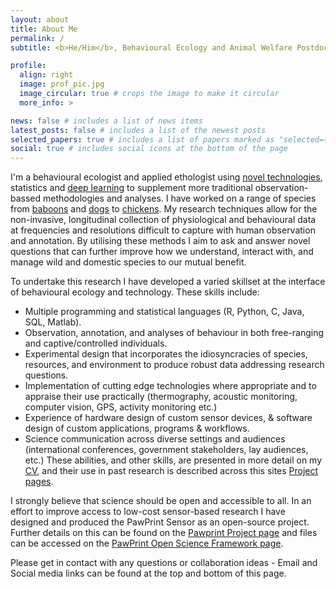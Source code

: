 ```yaml
---
layout: about
title: About Me
permalink: /
subtitle: <b>He/Him</b>, Behavioural Ecology and Animal Welfare Postdoctoral Researcher, <a href='https://ethologysensedotcom.wordpress.com/'>Asher Behaviour Laboratory</a>

profile:
  align: right
  image: prof_pic.jpg
  image_circular: true # crops the image to make it circular
  more_info: >

news: false # includes a list of news items
latest_posts: false # includes a list of the newest posts
selected_papers: true # includes a list of papers marked as "selected={true}"
social: true # includes social icons at the bottom of the page
---
```


I'm a behavioural ecologist and applied ethologist using [novel technologies](https://josullivan93.github.io/projects/pawprint_project/), statistics and [deep learning](https://josullivan93.github.io/projects/pile_detect_project/) to supplement more traditional observation-bassed methodologies and analyses. I have worked on a range of species from [baboons](https://josullivan93.github.io/projects/baboon_project/) and [dogs](https://josullivan93.github.io/projects/dogbox_project/) to [chickens](https://josullivan93.github.io/projects/thermal_feathers_project/). My research techniques allow for the non-invasive, longitudinal collection of physiological and behavioural data at frequencies and resolutions difficult to capture with human observation and annotation. By utilising these methods I aim to ask and answer novel questions that can further improve how we understand, interact with, and manage wild and domestic species to our mutual benefit.

To undertake this research I have developed a varied skillset at the interface of behavioural ecology and technology. These skills include:
  - Multiple programming and statistical languages (R, Python, C, Java, SQL, Matlab).
  - Observation, annotation, and analyses of behaviour in both free-ranging and captive/controlled individuals.
  - Experimental design that incorporates the idiosyncracies of species, resources, and environment to produce robust data addressing research questions.
  - Implementation of cutting edge technologies where appropriate and to appraise their use practically (thermography, acoustic monitoring, computer vision, GPS, activity monitoring etc.)
  - Experience of hardware design of custom sensor devices, & software design of custom applications, programs & workflows.
  - Science communication across diverse settings and audiences (international conferences, government stakeholders, lay audiences, etc.)
These abilities, and other skills, are presented in more detail on my [CV](https://josullivan93.github.io/cv/), and their use in past research is described across this sites [Project pages](https://josullivan93.github.io/projects/).

I strongly believe that science should be open and accessible to all. In an effort to improve access to low-cost sensor-based research I have designed and produced the PawPrint Sensor as an open-source project. Further details on this can be found on the [Pawprint Project page](https://josullivan93.github.io/projects/) and files can be accessed on the [PawPrint Open Science Framework page](https://osf.io/kz6nw/).

Please get in contact with any questions or collaboration ideas - Email and Social media links can be found at the top and bottom of this page.

